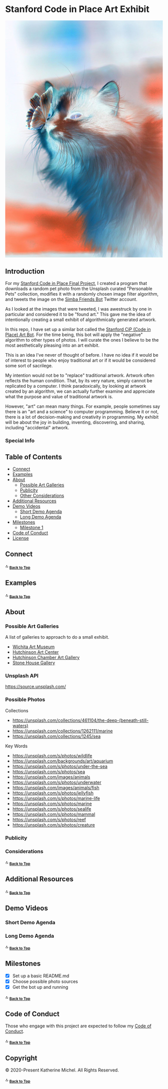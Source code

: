 # Stanford Code in Place Art Exhibit

![](demo-photos/favorite-negative.jpg)

## Introduction

For my [Stanford Code in Place Final Project](https://github.com/KatherineMichel/stanford-code-in-place-final-project), I created a program that downloads a random pet photo from the Unsplash curated "Personable Pets" collection, modifies it with a randomly chosen image filter algorithm, and tweets the image on the [Simba Friends Bot](https://twitter.com/SimbaFriendsBot) Twitter account.

As I looked at the images that were tweeted, I was awestruck by one in particular and considered it to be "found art." This gave me the idea of intentionally creating a small exhibit of algorithmically generated artwork. 

In this repo, I have set up a similar bot called the [Stanford CiP (Code in Place) Art Bot](https://twitter.com/StanfordCiPArt). For the time being, this bot will apply the "negative" algorithm to other types of photos. I will curate the ones I believe to be the most aesthetically pleasing into an art exhibit.

This is an idea I've never of thought of before. I have no idea if it would be of interest to people who enjoy traditional art or if it would be considered some sort of sacrilege. 

My intention would not be to "replace" traditional artwork. Artwork often reflects the human condition. That, by its very nature, simply cannot be replicated by a computer. I think paradoxically, by looking at artwork created by an algorithm, we can actually further examine and appreciate what the purpose and value of traditional artwork is. 

However, "art" can mean many things. For example, people sometimes say there is an "art and a science" to computer programming. Believe it or not, there is a lot of decision-making and creativity in programming. My exhibit will be about the joy in building, inventing, discovering, and sharing, including "accidental" artwork. 

### Special Info

Table of Contents
-----------------

* [Connect](#connect)
* [Examples](#examples)
* [About](#about)
  * [Possible Art Galleries](#possible-art-galleries)
  * [Publicity](#publicity)
  * [Other Considerations](#other-considerations)
* [Additional Resources](#additional-resources)
* [Demo Videos](#demo-videos)
  * [Short Demo Agenda](#short-demo-agenda)
  * [Long Demo Agenda](#long-demo-agenda)
* [Milestones](#milestones)
  * [Milestone 1](#milestone-1)
* [Code of Conduct](#code-of-conduct)
* [License](#license)

## Connect

:top: <sub>[**Back to Top**](#table-of-contents)</sub>

## Examples

:top: <sub>[**Back to Top**](#table-of-contents)</sub>

## About
  
### Possible Art Galleries

A list of galleries to approach to do a small exhibit. 

* [Wichita Art Museum](https://www.wichitaartmuseum.org/)
* [Hutchinson Art Center](https://www.hutchinsonartcenter.net/)
* [Hutchinson Chamber Art Gallery](https://www.hutchgov.com/1225/Chamber-Art-Gallery)
* [Stone House Gallery](https://www.fredoniakschamber.org/the-stone-house-gallery.html)

### Unsplash API

https://source.unsplash.com/

### Possible Photos

Collections
* https://unsplash.com/collections/461104/the-deep-(beneath-still-waters)
* https://unsplash.com/collections/1262111/marine
* https://unsplash.com/collections/1245/sea

Key Words
* https://unsplash.com/s/photos/wildlife
* https://unsplash.com/backgrounds/art/aquarium
* https://unsplash.com/s/photos/under-the-sea
* https://unsplash.com/s/photos/sea
* https://unsplash.com/images/animals
* https://unsplash.com/s/photos/underwater
* https://unsplash.com/images/animals/fish
* https://unsplash.com/s/photos/jellyfish
* https://unsplash.com/s/photos/marine-life
* https://unsplash.com/s/photos/marine
* https://unsplash.com/s/photos/sealife
* https://unsplash.com/s/photos/mammal
* https://unsplash.com/s/photos/reef
* https://unsplash.com/s/photos/creature

### Publicity

### Considerations

:top: <sub>[**Back to Top**](#table-of-contents)</sub>

## Additional Resources

:top: <sub>[**Back to Top**](#table-of-contents)</sub>

## Demo Videos

### Short Demo Agenda

### Long Demo Agenda

:top: <sub>[**Back to Top**](#table-of-contents)</sub>

## Milestones

- [X] Set up a basic README.md
- [X] Choose possible photo sources
- [X] Get the bot up and running

:top: <sub>[**Back to Top**](#table-of-contents)</sub>

## Code of Conduct

Those who engage with this project are expected to follow my [Code of Conduct](https://github.com/KatherineMichel/.github/blob/master/CODE_OF_CONDUCT.md). 

:top: <sub>[**Back to Top**](#table-of-contents)</sub>

## Copyright

© 2020-Present Katherine Michel. All Rights Reserved.

:top: <sub>[**Back to Top**](#table-of-contents)</sub>
